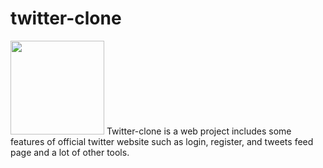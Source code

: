 # twitter-clone
<img src="https://pnggrid.com/wp-content/uploads/2021/07/Twitter-Logo-Square.png" width="150px">
Twitter-clone is a web project includes some features of official twitter website such as login, register, and tweets feed page and a lot of other tools.
